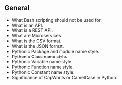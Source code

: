 ## General

- What Bash scripting should not be used for.
- What is an API.
- What is a REST API.
- What are Microservices.
- What is the CSV format.
- What is the JSON format.
- Pythonic Package and module name style.
- Pythonic Class name style.
- Pythonic Variable name style.
- Pythonic Function name style.
- Pythonic Constant name style.
- Significance of CapWords or CamelCase in Python.
